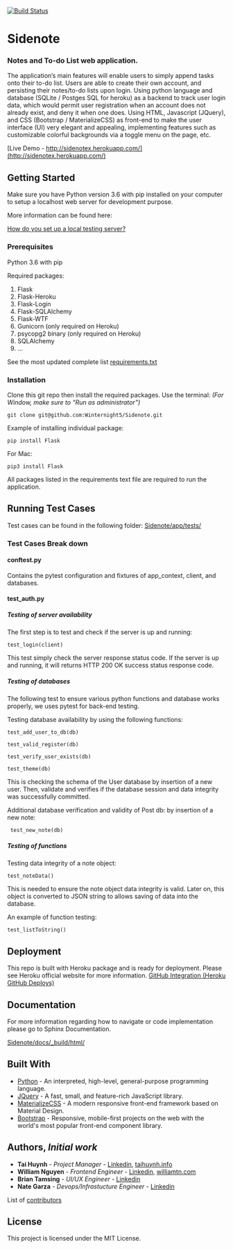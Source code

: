 [![Build Status](https://travis-ci.org/Winternight5/Sidenote.svg?branch=master)](https://travis-ci.org/Winternight5/Sidenote)

# Sidenote
### Notes and To-do List web application.

The application’s main features will enable users to simply append tasks onto their to-do list. Users are able to create their own account, and persisting their notes/to-do lists upon login. Using python language and database (SQLite / Postges SQL for heroku) as a backend to track user login data, which would permit user registration when an account does not already exist, and deny it when one does. Using HTML, Javascript (JQuery), and CSS (Bootstrap / MaterializeCSS) as front-end to make the user interface (UI) very elegant and appealing, implementing features such as customizable colorful backgrounds via a toggle menu on the page, etc.


[Live Demo - http://sidenotex.herokuapp.com/](http://sidenotex.herokuapp.com/)


## Getting Started

Make sure you have Python version 3.6 with pip installed on your computer to setup a localhost web server for development purpose.

More information can be found here:

[How do you set up a local testing server?]( https://developer.mozilla.org/en-US/docs/Learn/Common_questions/set_up_a_local_testing_server)

### Prerequisites

Python 3.6 with pip

Required packages: 
1.	Flask
2.	Flask-Heroku
3.	Flask-Login
4.	Flask-SQLAlchemy
5.	Flask-WTF
6.	Gunicorn (only required on Heroku)
7.	psycopg2 binary (only required on Heroku)
8.	SQLAlchemy
9. ...

See the most updated complete list [requirements.txt](https://github.com/Winternight5/Team4/blob/master/requirements.txt)

### Installation

Clone this git repo then install the required packages. 
Use the terminal: *(For Window, make sure to “Run as administrator”)*
```
git clone git@github.com:Winternight5/Sidenote.git
```

Example of installing individual package:

```
pip install Flask
```
For Mac:
```
pip3 install Flask
```
All packages listed in the requirements text file are required to run the application.


## Running Test Cases

Test cases can be found in the following folder: [Sidenote/app/tests/](https://github.com/Winternight5/Sidenote/tree/master/app/tests)

### Test Cases Break down 

#### conftest.py

Contains the pytest configuration and fixtures of app_context, client, and databases.


#### test_auth.py

##### Testing of server availability
The first step is to test and check if the server is up and running:
```
test_login(client)
``` 
This test simply check the server response status code. If the server is up and running, it will returns HTTP 200 OK success status response code.

##### Testing of databases
The following test to ensure various python functions and database works properly, we uses pytest for back-end testing.

Testing database availability by using the following functions:
```
test_add_user_to_db(db)
``` 
```
test_valid_register(db)
```
```
test_verify_user_exists(db)
```
```
test_theme(db)
```
This is checking the schema of the User database by insertion of a new user. Then, validate and verifies if the database session and data integrity was successfully committed.


Additional database verification and validity of Post db: by insertion of a new note:
```
 test_new_note(db)
```

##### Testing of functions

Testing data integrity of a note object: 
```
test_noteData()
```
This is needed to ensure the note object data integrity is valid. Later on, this object is converted to JSON string to allows saving of data into the database.


An example of function testing:
```
test_listToString()
```

## Deployment

This repo is built with Heroku package and is ready for deployment. Please see Heroku official website for more information.
[GitHub Integration (Heroku GitHub Deploys)]( https://devcenter.heroku.com/articles/github-integration)


## Documentation
For more information regarding how to navigate or code implementation please go to Sphinx Documentation.

[Sidenote/docs/_build/html/](https://github.com/Winternight5/Sidenote/tree/master/docs/_build/html)



## Built With

* [Python](https://www.python.org/) - An interpreted, high-level, general-purpose programming language.
* [JQuery](https://www.jquery.com) - A fast, small, and feature-rich JavaScript library.
* [MaterializeCSS](https://materializecss.com/) - A modern responsive front-end framework based on Material Design.
* [Bootstrap](https://getbootstrap.com) - Responsive, mobile-first projects on the web with the world's most popular front-end component library.


## Authors, *Initial work*

* **Tai Huynh** - *Project Manager* - [Linkedin](https://www.linkedin.com/in/tai-huynh-09132957/), [taihuynh.info](http://www.taihuynh.info/)
* **William Nguyen** - *Frontend Engineer* - [Linkedin](https://www.linkedin.com/in/williamnguyen214/), [williamtn.com](https://www.williamtn.com/)
* **Brian Tamsing** - *UI/UX Engineer* - [Linkedin](https://www.linkedin.com/in/brian-tamsing/)
* **Nate Garza** - *Devops/Infrastucture Engineer* - [Linkedin](https://www.linkedin.com/in/nathanaelrgarza/)

List of [contributors]( https://github.com/Winternight5/Team4/graphs/contributors)


## License

This project is licensed under the MIT License.
